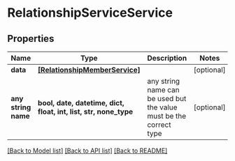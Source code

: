 # RelationshipServiceService


## Properties
Name | Type | Description | Notes
------------ | ------------- | ------------- | -------------
**data** | [**[RelationshipMemberService]**](RelationshipMemberService.md) |  | [optional] 
**any string name** | **bool, date, datetime, dict, float, int, list, str, none_type** | any string name can be used but the value must be the correct type | [optional]

[[Back to Model list]](../README.md#documentation-for-models) [[Back to API list]](../README.md#documentation-for-api-endpoints) [[Back to README]](../README.md)


